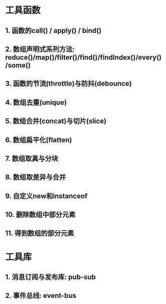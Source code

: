 # 工具函数
## 1. 函数的call() / apply() / bind()
## 2. 数组声明式系列方法: reduce()/map()/filter()/find()/findIndex()/every()/some()
## 3. 函数的节流(throttle)与防抖(debounce)
## 4. 数组去重(unique)
## 5. 数组合并(concat)与切片(slice)
## 6. 数组扁平化(flatten)
## 7. 数组取真与分块
## 8. 数组取差异与合并
## 9. 自定义new和instanceof
## 10. 删除数组中部分元素
## 11. 得到数组的部分元素

# 工具库
## 1. 消息订阅与发布库: pub-sub
## 2. 事件总线: event-bus


